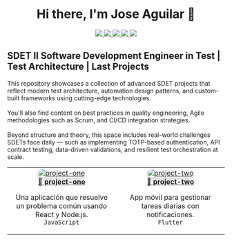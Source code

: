 
<h1 align="center">Hi there, I'm Jose Aguilar 🧪</h1>
<p align="center">
  <a href="https://linkedin.com/in/tuusuario" target="_blank">
    <img src="https://img.shields.io/badge/LinkedIn-0A66C2?style=for-the-badge&logo=linkedin&logoColor=white" />
  </a>
  <a href="https://tuportafolio.com" target="_blank">
    <img src="https://img.shields.io/badge/Portfolio-43B581?style=for-the-badge&logo=vercel&logoColor=white" />
  </a>
  <a href="https://codepen.io/tuusuario" target="_blank">
    <img src="https://img.shields.io/badge/Codepen-000000?style=for-the-badge&logo=codepen&logoColor=white" />
  </a>
  <a href="https://twitter.com/tuusuario" target="_blank">
    <img src="https://img.shields.io/badge/Twitter-1DA1F2?style=for-the-badge&logo=twitter&logoColor=white" />
  </a>
  <a href="https://hashnode.com/@tuusuario" target="_blank">
    <img src="https://img.shields.io/badge/Hashnode-2962FF?style=for-the-badge&logo=hashnode&logoColor=white" />
  </a>
</p>

<h2 align="start"> SDET II Software Development Engineer in Test | Test Architecture  | Last Projects </h2>
<p align="start">
  This repository showcases a collection of advanced SDET projects that reflect modern test architecture, automation design patterns, and custom-built frameworks using cutting-edge technologies.  
  <br><br>
  You'll also find content on best practices in quality engineering, Agile methodologies such as Scrum, and CI/CD integration strategies.  
  <br><br>
  Beyond structure and theory, this space includes real-world challenges SDETs face daily — such as implementing TOTP-based authentication, API contract testing, data-driven validations, and resilient test orchestration at scale.
</p>


<table>
  <tr>
    <td align="center" width="50%">
      <a href="https://github.com/tuusuario/project-one" target="_blank">
        <img src="https://via.placeholder.com/400x200.png?text=Project+One"
             alt="project-one"
             style="border-radius: 10px; box-shadow: 0 4px 8px rgba(0,0,0,0.2); transition: 0.3s; cursor: pointer;"
             onmouseover="this.style.transform='scale(1.03)'; this.style.boxShadow='0 8px 16px rgba(0,0,0,0.3)'"
             onmouseout="this.style.transform='scale(1)'; this.style.boxShadow='0 4px 8px rgba(0,0,0,0.2)'"
        />
        <br /><b>🌟 project-one</b>
      </a>
      <p>Una aplicación que resuelve un problema común usando React y Node.js.<br><code>JavaScript</code></p>
    </td>
    <td align="center" width="50%">
      <a href="https://github.com/tuusuario/project-two" target="_blank">
        <img src="https://via.placeholder.com/400x200.png?text=Project+Two"
             alt="project-two"
             style="border-radius: 10px; box-shadow: 0 4px 8px rgba(0,0,0,0.2); transition: 0.3s; cursor: pointer;"
             onmouseover="this.style.transform='scale(1.03)'; this.style.boxShadow='0 8px 16px rgba(0,0,0,0.3)'"
             onmouseout="this.style.transform='scale(1)'; this.style.boxShadow='0 4px 8px rgba(0,0,0,0.2)'"
        />
        <br /><b>📱 project-two</b>
      </a>
      <p>App móvil para gestionar tareas diarias con notificaciones.<br><code>Flutter</code></p>
    </td>
  </tr>
</table>

